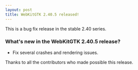 ```yaml
---
layout: post
title: WebKitGTK 2.40.5 released!
---
```


This is a bug fix release in the stable 2.40 series.

### What's new in the WebKitGTK 2.40.5 release?

 - Fix several crashes and rendering issues.

Thanks to all the contributors who made possible this release.
